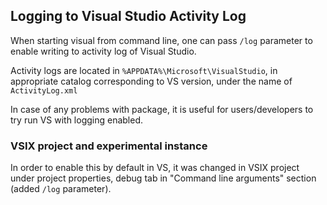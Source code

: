 ## Logging to Visual Studio Activity Log

When starting visual from command line, one can pass `/log` parameter to enable writing to activity log of Visual Studio.

Activity logs are located in `%APPDATA%\Microsoft\VisualStudio`, in appropriate catalog corresponding to VS version, under the name of `ActivityLog.xml`

In case of any problems with package, it is useful for users/developers to try run VS with logging enabled.

### VSIX project and experimental instance

In order to enable this by default in VS, it was changed in VSIX project under project properties, debug tab in "Command line arguments" section (added `/log` parameter).